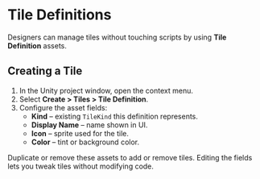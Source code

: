 # Tile Definitions

Designers can manage tiles without touching scripts by using **Tile Definition** assets.

## Creating a Tile
1. In the Unity project window, open the context menu.
2. Select **Create > Tiles > Tile Definition**.
3. Configure the asset fields:
   - **Kind** – existing `TileKind` this definition represents.
   - **Display Name** – name shown in UI.
   - **Icon** – sprite used for the tile.
   - **Color** – tint or background color.

Duplicate or remove these assets to add or remove tiles. Editing the fields lets you tweak tiles without modifying code.
